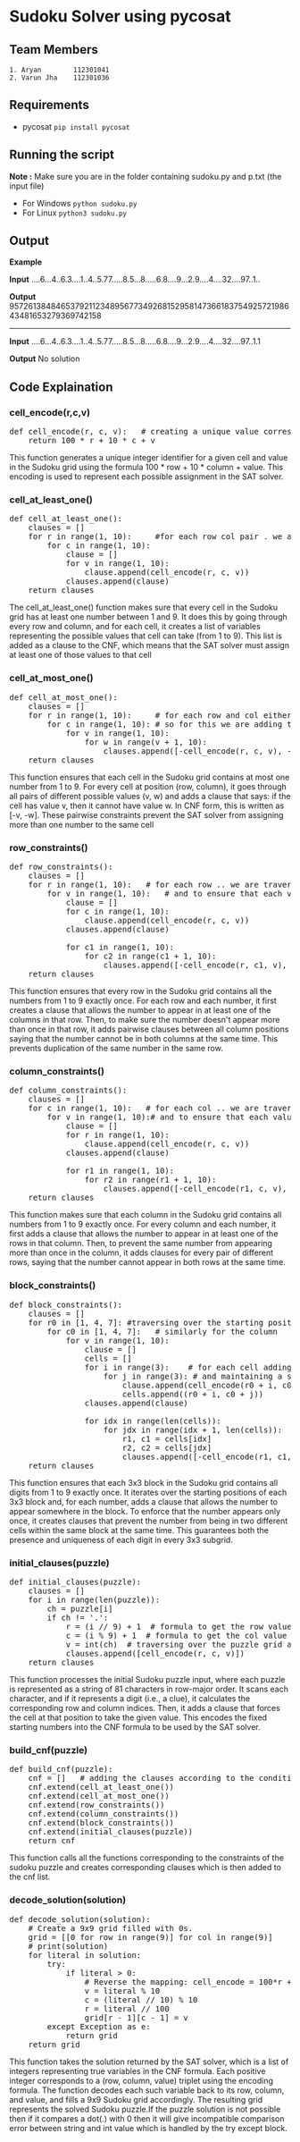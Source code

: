 # Sudoku Solver using pycosat
## Team Members
    1. Aryan        112301041
    2. Varun Jha    112301036

## Requirements 

- pycosat
    `pip install pycosat`

## Running the script
**Note :** Make sure you are in the folder containing sudoku.py and p.txt (the input file)
- For Windows `python sudoku.py`
- For Linux `python3 sudoku.py`

## Output

**Example**

**Input** 
....6...4..6.3....1..4..5.77.....8.5...8.....6.8....9...2.9....4....32....97..1..

**Output**
957261384846537921123489567734926815295814736618375492572198643481653279369742158

***

**Input**
....6...4..6.3....1..4..5.77.....8.5...8.....6.8....9...2.9....4....32....97..1.1

**Output**
No solution


## Code Explaination

### cell_encode(r,c,v)
<pre>
def cell_encode(r, c, v):   # creating a unique value corresponding to a particular row,col,value
    return 100 * r + 10 * c + v
</pre>

This function generates a unique integer identifier for a given cell and value in the Sudoku grid using the formula 100 * row + 10 * column + value. This encoding is used to represent each possible assignment in the SAT solver.

###  cell_at_least_one()
<pre>
def cell_at_least_one():
    clauses = []
    for r in range(1, 10):     #for each row col pair . we are taking values from 1 to 9 and adding it to the clauses as each cell should have a value 
        for c in range(1, 10):  
            clause = []
            for v in range(1, 10):
                clause.append(cell_encode(r, c, v))
            clauses.append(clause)
    return clauses
</pre>

The cell_at_least_one() function makes sure that every cell in the Sudoku grid has at least one number between 1 and 9. It does this by going through every row and column, and for each cell, it creates a list of variables representing the possible values that cell can take (from 1 to 9). This list is added as a clause to the CNF, which means that the SAT solver must assign at least one of those values to that cell

### cell_at_most_one()
<pre>
def cell_at_most_one():
    clauses = []
    for r in range(1, 10):     # for each row and col either the cell should have v or w as entry 
        for c in range(1, 10): # so for this we are adding the [not a , not b] clause in the clauses list
            for v in range(1, 10):
                for w in range(v + 1, 10):
                    clauses.append([-cell_encode(r, c, v), -cell_encode(r, c, w)])
    return clauses
</pre>

This function ensures that each cell in the Sudoku grid contains at most one number from 1 to 9. For every cell at position (row, column), it goes through all pairs of different possible values (v, w) and adds a clause that says: if the cell has value v, then it cannot have value w. In CNF form, this is written as [-v, -w]. These pairwise constraints prevent the SAT solver from assigning more than one number to the same cell

### row_constraints()

<pre>
def row_constraints():
    clauses = []
    for r in range(1, 10):   # for each row .. we are traversing over all the 9 numbers and for all the column values,, adding the clause to the clauses list 
        for v in range(1, 10):   # and to ensure that each value is once in the list we are taking the negation of that cell encoding with the all the other cell encoding for that row
            clause = []          
            for c in range(1, 10):
                clause.append(cell_encode(r, c, v))
            clauses.append(clause)
            
            for c1 in range(1, 10):
                for c2 in range(c1 + 1, 10):
                    clauses.append([-cell_encode(r, c1, v), -cell_encode(r, c2, v)])
    return clauses
</pre>

This function ensures that every row in the Sudoku grid contains all the numbers from 1 to 9 exactly once. For each row and each number, it first creates a clause that allows the number to appear in at least one of the columns in that row. Then, to make sure the number doesn't appear more than once in that row, it adds pairwise clauses between all column positions saying that the number cannot be in both columns at the same time. This prevents duplication of the same number in the same row.

### column_constraints()

<pre>
def column_constraints():
    clauses = []
    for c in range(1, 10):   # for each col .. we are traversing over all the 9 numbers and for all the row values,, adding the clause to the clauses list
        for v in range(1, 10):# and to ensure that each value is once in the list we are taking the negation of that cell encoding with the all the other cell encoding for that col
            clause = []
            for r in range(1, 10):
                clause.append(cell_encode(r, c, v))
            clauses.append(clause)
            
            for r1 in range(1, 10):
                for r2 in range(r1 + 1, 10):
                    clauses.append([-cell_encode(r1, c, v), -cell_encode(r2, c, v)])
    return clauses
</pre>

This function makes sure that each column in the Sudoku grid contains all numbers from 1 to 9 exactly once. For every column and each number, it first adds a clause that allows the number to appear in at least one of the rows in that column. Then, to prevent the same number from appearing more than once in the column, it adds clauses for every pair of different rows, saying that the number cannot appear in both rows at the same time.

### block_constraints()
<pre>
def block_constraints():
    clauses = []
    for r0 in [1, 4, 7]: #traversing over the starting position i.e. the top left cell of all the 3x3 subgrid
        for c0 in [1, 4, 7]:   # similarly for the column
            for v in range(1, 10):
                clause = []
                cells = []
                for i in range(3):    # for each cell adding a triplet cell encoding to the clauses 
                    for j in range(3): # and maintaining a separate cell list to ensure that each value occurs in a 3x3 subgrid once only
                        clause.append(cell_encode(r0 + i, c0 + j, v))
                        cells.append((r0 + i, c0 + j))
                clauses.append(clause)
                
                for idx in range(len(cells)):
                    for jdx in range(idx + 1, len(cells)):
                        r1, c1 = cells[idx]
                        r2, c2 = cells[jdx]
                        clauses.append([-cell_encode(r1, c1, v), -cell_encode(r2, c2, v)])  # v should occur in the 3x3 subgrid once only
    return clauses
</pre>

This function ensures that each 3x3 block in the Sudoku grid contains all digits from 1 to 9 exactly once. It iterates over the starting positions of each 3x3 block and, for each number, adds a clause that allows the number to appear somewhere in the block. To enforce that the number appears only once, it creates clauses that prevent the number from being in two different cells within the same block at the same time. This guarantees both the presence and uniqueness of each digit in every 3x3 subgrid.

### initial_clauses(puzzle)

<pre>
def initial_clauses(puzzle):
    clauses = []
    for i in range(len(puzzle)):
        ch = puzzle[i]
        if ch != '.':
            r = (i // 9) + 1  # formula to get the row value from the puzzle 
            c = (i % 9) + 1  # formula to get the col value from the puzzle
            v = int(ch)  # traversing over the puzzle grid and if the cell contains a particular value then adding the encoding corresponding to it to the clauses 
            clauses.append([cell_encode(r, c, v)])
    return clauses
</pre>

This function processes the initial Sudoku puzzle input, where each puzzle is represented as a string of 81 characters in row-major order. It scans each character, and if it represents a digit (i.e., a clue), it calculates the corresponding row and column indices. Then, it adds a clause that forces the cell at that position to take the given value. This encodes the fixed starting numbers into the CNF formula to be used by the SAT solver.


### build_cnf(puzzle)

<pre>
def build_cnf(puzzle):
    cnf = []   # adding the clauses according to the condition from the pdf 
    cnf.extend(cell_at_least_one())
    cnf.extend(cell_at_most_one())
    cnf.extend(row_constraints())
    cnf.extend(column_constraints())
    cnf.extend(block_constraints())
    cnf.extend(initial_clauses(puzzle))
    return cnf
</pre>

This function calls all the functions corresponding to the constraints of the sudoku puzzle and creates corresponding clauses which is then added to the cnf list.

### decode_solution(solution)

<pre>
def decode_solution(solution):
    # Create a 9x9 grid filled with 0s.
    grid = [[0 for row in range(9)] for col in range(9)]
    # print(solution)
    for literal in solution: 
        try:
            if literal > 0:
                # Reverse the mapping: cell_encode = 100*r + 10*c + v.
                v = literal % 10
                c = (literal // 10) % 10
                r = literal // 100
                grid[r - 1][c - 1] = v
        except Exception as e:
            return grid
    return grid
</pre>

This function takes the solution returned by the SAT solver, which is a list of integers representing true variables in the CNF formula. Each positive integer corresponds to a (row, column, value) triplet using the encoding formula. The function decodes each such variable back to its row, column, and value, and fills a 9x9 Sudoku grid accordingly. The resulting grid represents the solved Sudoku puzzle.If the puzzle solution is not possible then if it compares a dot(.) with 0  then it will give incompatible comparison error between string and int value which is handled by the try except block.
